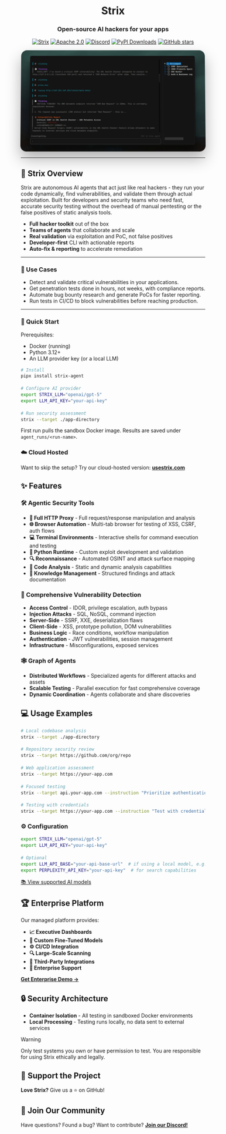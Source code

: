 <div align="center">

# Strix

### Open-source AI hackers for your apps

[![Strix](https://img.shields.io/badge/Strix-usestrix.com-1a1a1a.svg)](https://usestrix.com)
[![Apache 2.0](https://img.shields.io/badge/license-Apache%202.0-blue.svg)](LICENSE)
[![Discord](https://img.shields.io/badge/Discord-join-5865F2?logo=discord&logoColor=white)](https://discord.gg/yduEyduBsp)
[![PyPI Downloads](https://static.pepy.tech/personalized-badge/strix-agent?period=total&units=INTERNATIONAL_SYSTEM&left_color=GRAY&right_color=BLACK&left_text=Downloads)](https://pepy.tech/projects/strix-agent)
[![GitHub stars](https://img.shields.io/github/stars/usestrix/strix.svg?style=social&label=Star)](https://github.com/usestrix/strix)
</div>

<div align="center">
<img src=".github/screenshot.png" alt="Strix Demo" width="800" style="border-radius: 16px; box-shadow: 0 20px 40px rgba(0, 0, 0, 0.3), 0 0 0 1px rgba(255, 255, 255, 0.1), inset 0 1px 0 rgba(255, 255, 255, 0.2); transform: perspective(1000px) rotateX(2deg); transition: transform 0.3s ease;">
</div>

---

## 🦉 Strix Overview

Strix are autonomous AI agents that act just like real hackers - they run your code dynamically, find vulnerabilities, and validate them through actual exploitation. Built for developers and security teams who need fast, accurate security testing without the overhead of manual pentesting or the false positives of static analysis tools.

- **Full hacker toolkit** out of the box
- **Teams of agents** that collaborate and scale
- **Real validation** via exploitation and PoC, not false positives
- **Developer‑first** CLI with actionable reports
- **Auto‑fix & reporting** to accelerate remediation

---

### 🎯 Use Cases

- Detect and validate critical vulnerabilities in your applications.
- Get penetration tests done in hours, not weeks, with compliance reports.
- Automate bug bounty research and generate PoCs for faster reporting.
- Run tests in CI/CD to block vulnerabilities before reaching production.

---

### 🚀 Quick Start

Prerequisites:
- Docker (running)
- Python 3.12+
- An LLM provider key (or a local LLM)

```bash
# Install
pipx install strix-agent

# Configure AI provider
export STRIX_LLM="openai/gpt-5"
export LLM_API_KEY="your-api-key"

# Run security assessment
strix --target ./app-directory
```

First run pulls the sandbox Docker image. Results are saved under `agent_runs/<run-name>`.

### ☁️ Cloud Hosted

Want to skip the setup? Try our cloud-hosted version: **[usestrix.com](https://usestrix.com)**

## ✨ Features

### 🛠️ Agentic Security Tools

- **🔌 Full HTTP Proxy** - Full request/response manipulation and analysis
- **🌐 Browser Automation** - Multi-tab browser for testing of XSS, CSRF, auth flows
- **💻 Terminal Environments** - Interactive shells for command execution and testing
- **🐍 Python Runtime** - Custom exploit development and validation
- **🔍 Reconnaissance** - Automated OSINT and attack surface mapping
- **📁 Code Analysis** - Static and dynamic analysis capabilities
- **📝 Knowledge Management** - Structured findings and attack documentation

### 🎯 Comprehensive Vulnerability Detection

- **Access Control** - IDOR, privilege escalation, auth bypass
- **Injection Attacks** - SQL, NoSQL, command injection
- **Server-Side** - SSRF, XXE, deserialization flaws
- **Client-Side** - XSS, prototype pollution, DOM vulnerabilities
- **Business Logic** - Race conditions, workflow manipulation
- **Authentication** - JWT vulnerabilities, session management
- **Infrastructure** - Misconfigurations, exposed services

### 🕸️ Graph of Agents

- **Distributed Workflows** - Specialized agents for different attacks and assets
- **Scalable Testing** - Parallel execution for fast comprehensive coverage
- **Dynamic Coordination** - Agents collaborate and share discoveries


## 💻 Usage Examples

```bash
# Local codebase analysis
strix --target ./app-directory

# Repository security review
strix --target https://github.com/org/repo

# Web application assessment
strix --target https://your-app.com

# Focused testing
strix --target api.your-app.com --instruction "Prioritize authentication and authorization testing"

# Testing with credentials
strix --target https://your-app.com --instruction "Test with credentials: testuser/testpass. Focus on privilege escalation and access control bypasses."
```

### ⚙️ Configuration

```bash
export STRIX_LLM="openai/gpt-5"
export LLM_API_KEY="your-api-key"

# Optional
export LLM_API_BASE="your-api-base-url"  # if using a local model, e.g. Ollama, LMStudio
export PERPLEXITY_API_KEY="your-api-key"  # for search capabilities
```

[📚 View supported AI models](https://docs.litellm.ai/docs/providers)

## 🏆 Enterprise Platform

Our managed platform provides:

- **📈 Executive Dashboards**
- **🧠 Custom Fine-Tuned Models**
- **⚙️ CI/CD Integration**
- **🔍 Large-Scale Scanning**
- **🔌 Third-Party Integrations**
- **🎯 Enterprise Support**

[**Get Enterprise Demo →**](https://usestrix.com)

## 🔒 Security Architecture

- **Container Isolation** - All testing in sandboxed Docker environments
- **Local Processing** - Testing runs locally, no data sent to external services

> [!WARNING]
> Only test systems you own or have permission to test. You are responsible for using Strix ethically and legally.

## 🌟 Support the Project

**Love Strix?** Give us a ⭐ on GitHub!

## 👥 Join Our Community

Have questions? Found a bug? Want to contribute? **[Join our Discord!](https://discord.gg/yduEyduBsp)**

</div>
